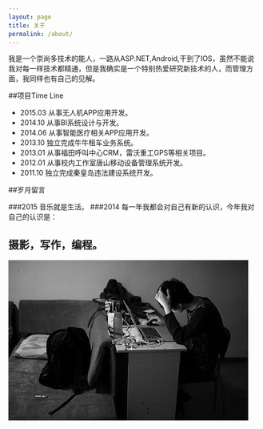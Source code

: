 ```yaml
---
layout: page
title: 关于
permalink: /about/
---
```


我是一个崇尚多技术的能人，一路从ASP.NET,Android,干到了IOS，虽然不能说我对每一样技术都精通，但是我确实是一个特别热爱研究新技术的人，而管理方面，我同样也有自己的见解。



##项目Time Line
* 2015.03	从事无人机APP应用开发。
* 2014.10	从事BI系统设计与开发。
* 2014.06	从事智能医疗相关APP应用开发。
* 2013.10 独立完成牛牛租车业务系统。
* 2013.01	从事福田呼叫中心CRM，雷沃重工GPS等相关项目。
* 2012.01	从事校内工作室唐山移动设备管理系统开发。
* 2011.10 独立完成秦皇岛违法建设系统开发。

##岁月留言

###2015
音乐就是生活。
###2014
每一年我都会对自己有新的认识，今年我对自己的认识是：

## 摄影，写作，编程。

![aboutMe](/res/images/aboutMe.jpeg)